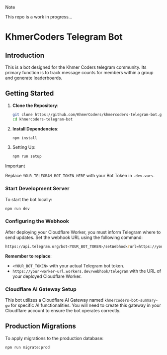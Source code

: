 > [!NOTE]
> This repo is a work in progress...

# KhmerCoders Telegram Bot

## Introduction

This is a bot designed for the Khmer Coders telegram community. Its primary function is to track message counts for members within a group and generate leaderboards.

## Getting Started

1. **Clone the Repository**:

   ```bash
   git clone https://github.com/KhmerCoders/khmercoders-telegram-bot.git
   cd khmercoders-telegram-bot
   ```

2. **Install Dependencies**:

   ```bash
   npm install
   ```

3. Setting Up:

   ```bash
   npm run setup
   ```

> [!IMPORTANT]
> Replace `YOUR_TELEGRAM_BOT_TOKEN_HERE` with your Bot Token in `.dev.vars`.

### Start Development Server

To start the bot locally:

```bash
npm run dev
```

### Configuring the Webhook

After deploying your Cloudflare Worker, you must inform Telegram where to send updates. Set the webhook URL using the following command:

```bash
https://api.telegram.org/bot<YOUR_BOT_TOKEN>/setWebhook?url=https://your-worker-url.workers.dev/webhook/telegram
```

**Remember to replace**:

- `<YOUR_BOT_TOKEN>` with your actual Telegram bot token.
- `https://your-worker-url.workers.dev/webhook/telegram` with the URL of your deployed Cloudflare Worker.

### Cloudflare AI Gateway Setup

This bot utilizes a Cloudflare AI Gateway named `khmercoders-bot-summary-gw` for specific AI functionalities. You will need to create this gateway in your Cloudflare account to ensure the bot operates correctly.

## Production Migrations

To apply migrations to the production database:

```bash
npm run migrate:prod
```
